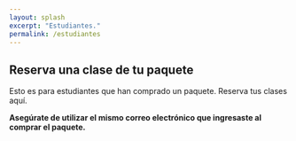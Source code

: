 ```yaml
---
layout: splash
excerpt: "Estudiantes."
permalink: /estudiantes
---
```


## Reserva una clase de tu paquete

Esto es para estudiantes que han comprado un paquete. Reserva tus clases aquí.

<b>Asegúrate de utilizar el mismo correo electrónico que ingresaste al comprar el paquete.</b>

<!-- Cal inline embed code begins -->
<div style="width:100%;height:100%;overflow:scroll" id="my-cal-inline"></div>
<script type="text/javascript">
  (function (C, A, L) { let p = function (a, ar) { a.q.push(ar); }; let d = C.document; C.Cal = C.Cal || function () { let cal = C.Cal; let ar = arguments; if (!cal.loaded) { cal.ns = {}; cal.q = cal.q || []; d.head.appendChild(d.createElement("script")).src = A; cal.loaded = true; } if (ar[0] === L) { const api = function () { p(api, arguments); }; const namespace = ar[1]; api.q = api.q || []; typeof namespace === "string" ? (cal.ns[namespace] = api) && p(api, ar) : p(cal, ar); return; } p(cal, ar); }; })(window, "https://app.cal.com/embed/embed.js", "init");
Cal("init", "1-clase-del-paquete", {origin:"https://cal.com"});

  Cal.ns["1-clase-del-paquete"]("inline", {
	elementOrSelector:"#my-cal-inline",
	calLink: "espanolconamor/1-clase-del-paquete",
	layout: "column_view"
  });
  
  Cal.ns["1-clase-del-paquete"]("ui", {"styles":{"branding":{"brandColor":"#000000"}},"hideEventTypeDetails":false,"layout":"column_view"});
  </script>
  <!-- Cal inline embed code ends -->

